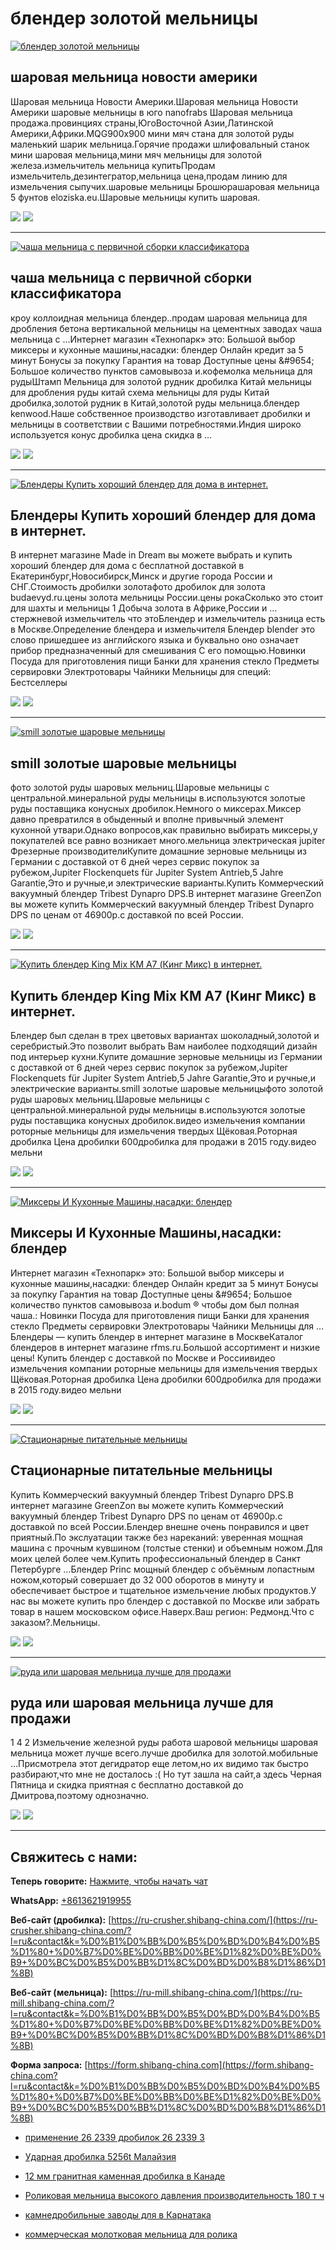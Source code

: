# блендер золотой мельницы

<a href="https://swt.shibang-china.com/?l=ru&img&k=%D0%B1%D0%BB%D0%B5%D0%BD%D0%B4%D0%B5%D1%80+%D0%B7%D0%BE%D0%BB%D0%BE%D1%82%D0%BE%D0%B9+%D0%BC%D0%B5%D0%BB%D1%8C%D0%BD%D0%B8%D1%86%D1%8B" target="_blank">![блендер золотой мельницы](http://static.shibang-china.com/all-800x300/906.jpg)</a>

## шаровая мельница новости америки
Шаровая мельница Новости Америки.Шаровая мельница Новости Америки шаровые мельницы в юго nanofrabs Шаровая мельница продажа.провинциях страны,ЮгоВосточной Азии,Латинской Америки,Африки.MQG900x900 мини мяч стана для золотой руды маленький шарик мельница.Горячие продажи шлифовальный станок мини шаровая мельница,мини мяч мельницы для золотой железа.измельчитель мельница купитьПродам измельчитель,дезинтегратор,мельница цена,продам линию для измельчения сыпучих.шаровые мельницы Брошюрашаровая мельница 5 фунтов eloziska.eu.Шаровые мельницы купить шаровая.


<a href="https://whatsapp.shibangsoft.com/WhatsApp.php" target="_blank" title="WhatsApp">![](http://static.shibang-china.com/icon/whatsapp.png)</a> <a href="https://swt.shibang-china.com/?l=ru&icon&k=%D0%B1%D0%BB%D0%B5%D0%BD%D0%B4%D0%B5%D1%80+%D0%B7%D0%BE%D0%BB%D0%BE%D1%82%D0%BE%D0%B9+%D0%BC%D0%B5%D0%BB%D1%8C%D0%BD%D0%B8%D1%86%D1%8B" target="_blank">![](http://static.shibang-china.com/icon/chat-ru.png)</a>

---

<a href="https://swt.shibang-china.com/?l=ru&img&k=%D0%B1%D0%BB%D0%B5%D0%BD%D0%B4%D0%B5%D1%80+%D0%B7%D0%BE%D0%BB%D0%BE%D1%82%D0%BE%D0%B9+%D0%BC%D0%B5%D0%BB%D1%8C%D0%BD%D0%B8%D1%86%D1%8B" target="_blank">![чаша мельница с первичной сборки классификатора](http://static.shibang-china.com/all-800x300/407.jpg)</a>

## чаша мельница с первичной сборки классификатора
кроу коллоидная мельница блендер..продам шаровая мельница для дробления бетона вертикальной мельницы на цементных заводах чаша мельница с …Интернет магазин &#171;Технопарк&#187; это: Большой выбор миксеры и кухонные машины,насадки: блендер Онлайн кредит за 5 минут Бонусы за покупку Гарантия на товар Доступные цены &amp;#9654; Большое количество пунктов самовывоза и.кофемолка мельница для рудыШтамп Мельница для золотой рудник дробилка Китай мельницы для дробления руды китай схема мельницы для руды Китай дробилка,золотой рудник в Китай,золотой руды мельница.блендер kenwood.Наше собственное производство изготавливает дробилки и мельницы в соответствии с Вашими потребностями.Индия широко используется конус дробилка цена скидка в …


<a href="https://whatsapp.shibangsoft.com/WhatsApp.php" target="_blank" title="WhatsApp">![](http://static.shibang-china.com/icon/whatsapp.png)</a> <a href="https://swt.shibang-china.com/?l=ru&icon&k=%D0%B1%D0%BB%D0%B5%D0%BD%D0%B4%D0%B5%D1%80+%D0%B7%D0%BE%D0%BB%D0%BE%D1%82%D0%BE%D0%B9+%D0%BC%D0%B5%D0%BB%D1%8C%D0%BD%D0%B8%D1%86%D1%8B" target="_blank">![](http://static.shibang-china.com/icon/chat-ru.png)</a>

---

<a href="https://swt.shibang-china.com/?l=ru&img&k=%D0%B1%D0%BB%D0%B5%D0%BD%D0%B4%D0%B5%D1%80+%D0%B7%D0%BE%D0%BB%D0%BE%D1%82%D0%BE%D0%B9+%D0%BC%D0%B5%D0%BB%D1%8C%D0%BD%D0%B8%D1%86%D1%8B" target="_blank">![Блендеры Купить хороший блендер для дома в интернет.](http://static.shibang-china.com/all-800x300/1105.jpg)</a>

## Блендеры Купить хороший блендер для дома в интернет.
В интернет магазине Made in Dream вы можете выбрать и купить хороший блендер для дома с бесплатной доставкой в Екатеринбург,Новосибирск,Минск и другие города России и СНГ.Стоимость дробилки золотафото дробилок для золота budaevyd.ru.цены золота мельницы России.цены рокаСколько это стоит для шахты и мельницы 1 Добыча золота в Африке,России и …стержневой измельчитель что этоБлендер и измельчитель разница есть в Москве.Определение блендера и измельчителя Блендер blender это слово пришедшее из английского языка и буквально оно означает прибор предназначенный для смешивания С его помощью.Новинки Посуда для приготовления пищи Банки для хранения стекло Предметы сервировки Электротовары Чайники Мельницы для специй: Бестселлеры


<a href="https://whatsapp.shibangsoft.com/WhatsApp.php" target="_blank" title="WhatsApp">![](http://static.shibang-china.com/icon/whatsapp.png)</a> <a href="https://swt.shibang-china.com/?l=ru&icon&k=%D0%B1%D0%BB%D0%B5%D0%BD%D0%B4%D0%B5%D1%80+%D0%B7%D0%BE%D0%BB%D0%BE%D1%82%D0%BE%D0%B9+%D0%BC%D0%B5%D0%BB%D1%8C%D0%BD%D0%B8%D1%86%D1%8B" target="_blank">![](http://static.shibang-china.com/icon/chat-ru.png)</a>

---

<a href="https://swt.shibang-china.com/?l=ru&img&k=%D0%B1%D0%BB%D0%B5%D0%BD%D0%B4%D0%B5%D1%80+%D0%B7%D0%BE%D0%BB%D0%BE%D1%82%D0%BE%D0%B9+%D0%BC%D0%B5%D0%BB%D1%8C%D0%BD%D0%B8%D1%86%D1%8B" target="_blank">![smill золотые шаровые мельницы](http://static.shibang-china.com/all-800x300/645.jpg)</a>

## smill золотые шаровые мельницы
фото золотой руды шаровых мельниц.Шаровые мельницы с центральной.минеральной руды мельницы в.используются золотые руды поставщика конусных дробилок.Немного о миксерах.Миксер давно превратился в обыденный и вполне привычный элемент кухонной утвари.Однако вопросов,как правильно выбирать миксеры,у покупателей все равно возникает много.мельница электрическая jupiter Фрезерные производителиКупите домашние зерновые мельницы из Германии с доставкой от 6 дней через сервис покупок за рубежом,Jupiter Flockenquets f&#252;r Jupiter System Antrieb,5 Jahre Garantie,Это и ручные,и электрические варианты.Купить Коммерческий вакуумный блендер Tribest Dynapro DPS.В интернет магазине GreenZon вы можете купить Коммерческий вакуумный блендер Tribest Dynapro DPS по ценам от 46900р.с доставкой по всей России.


<a href="https://whatsapp.shibangsoft.com/WhatsApp.php" target="_blank" title="WhatsApp">![](http://static.shibang-china.com/icon/whatsapp.png)</a> <a href="https://swt.shibang-china.com/?l=ru&icon&k=%D0%B1%D0%BB%D0%B5%D0%BD%D0%B4%D0%B5%D1%80+%D0%B7%D0%BE%D0%BB%D0%BE%D1%82%D0%BE%D0%B9+%D0%BC%D0%B5%D0%BB%D1%8C%D0%BD%D0%B8%D1%86%D1%8B" target="_blank">![](http://static.shibang-china.com/icon/chat-ru.png)</a>

---

<a href="https://swt.shibang-china.com/?l=ru&img&k=%D0%B1%D0%BB%D0%B5%D0%BD%D0%B4%D0%B5%D1%80+%D0%B7%D0%BE%D0%BB%D0%BE%D1%82%D0%BE%D0%B9+%D0%BC%D0%B5%D0%BB%D1%8C%D0%BD%D0%B8%D1%86%D1%8B" target="_blank">![Купить блендер King Mix КМ A7 (Кинг Микс) в интернет.](http://static.shibang-china.com/all-800x300/1226.jpg)</a>

## Купить блендер King Mix КМ A7 (Кинг Микс) в интернет.
Блендер был сделан в трех цветовых вариантах шоколадный,золотой и серебристый.Это позволит выбрать Вам наиболее подходящий дизайн под интерьер кухни.Купите домашние зерновые мельницы из Германии с доставкой от 6 дней через сервис покупок за рубежом,Jupiter Flockenquets f&#252;r Jupiter System Antrieb,5 Jahre Garantie,Это и ручные,и электрические варианты.smill золотые шаровые мельницыфото золотой руды шаровых мельниц.Шаровые мельницы с центральной.минеральной руды мельницы в.используются золотые руды поставщика конусных дробилок.видео измельчения компании роторные мельницы для измельчения твердых Щёковая.Роторная дробилка Цена дробилки 600дробилка для продажи в 2015 году.видео мельни


<a href="https://whatsapp.shibangsoft.com/WhatsApp.php" target="_blank" title="WhatsApp">![](http://static.shibang-china.com/icon/whatsapp.png)</a> <a href="https://swt.shibang-china.com/?l=ru&icon&k=%D0%B1%D0%BB%D0%B5%D0%BD%D0%B4%D0%B5%D1%80+%D0%B7%D0%BE%D0%BB%D0%BE%D1%82%D0%BE%D0%B9+%D0%BC%D0%B5%D0%BB%D1%8C%D0%BD%D0%B8%D1%86%D1%8B" target="_blank">![](http://static.shibang-china.com/icon/chat-ru.png)</a>

---

<a href="https://swt.shibang-china.com/?l=ru&img&k=%D0%B1%D0%BB%D0%B5%D0%BD%D0%B4%D0%B5%D1%80+%D0%B7%D0%BE%D0%BB%D0%BE%D1%82%D0%BE%D0%B9+%D0%BC%D0%B5%D0%BB%D1%8C%D0%BD%D0%B8%D1%86%D1%8B" target="_blank">![Миксеры И Кухонные Машины,насадки: блендер](http://static.shibang-china.com/all-800x300/1221.jpg)</a>

## Миксеры И Кухонные Машины,насадки: блендер
Интернет магазин &#171;Технопарк&#187; это: Большой выбор миксеры и кухонные машины,насадки: блендер Онлайн кредит за 5 минут Бонусы за покупку Гарантия на товар Доступные цены &amp;#9654; Большое количество пунктов самовывоза и.bodum &#174; чтобы дом был полная чаша.: Новинки Посуда для приготовления пищи Банки для хранения стекло Предметы сервировки Электротовары Чайники Мельницы для …Блендеры — купить блендер в интернет магазине в МосквеКаталог блендеров в интернет магазине rfms.ru.Большой ассортимент и низкие цены! Купить блендер с доставкой по Москве и Россиивидео измельчения компании роторные мельницы для измельчения твердых Щёковая.Роторная дробилка Цена дробилки 600дробилка для продажи в 2015 году.видео мельни


<a href="https://whatsapp.shibangsoft.com/WhatsApp.php" target="_blank" title="WhatsApp">![](http://static.shibang-china.com/icon/whatsapp.png)</a> <a href="https://swt.shibang-china.com/?l=ru&icon&k=%D0%B1%D0%BB%D0%B5%D0%BD%D0%B4%D0%B5%D1%80+%D0%B7%D0%BE%D0%BB%D0%BE%D1%82%D0%BE%D0%B9+%D0%BC%D0%B5%D0%BB%D1%8C%D0%BD%D0%B8%D1%86%D1%8B" target="_blank">![](http://static.shibang-china.com/icon/chat-ru.png)</a>

---

<a href="https://swt.shibang-china.com/?l=ru&img&k=%D0%B1%D0%BB%D0%B5%D0%BD%D0%B4%D0%B5%D1%80+%D0%B7%D0%BE%D0%BB%D0%BE%D1%82%D0%BE%D0%B9+%D0%BC%D0%B5%D0%BB%D1%8C%D0%BD%D0%B8%D1%86%D1%8B" target="_blank">![Стационарные питательные мельницы](http://static.shibang-china.com/all-800x300/1511.jpg)</a>

## Стационарные питательные мельницы
Купить Коммерческий вакуумный блендер Tribest Dynapro DPS.В интернет магазине GreenZon вы можете купить Коммерческий вакуумный блендер Tribest Dynapro DPS по ценам от 46900р.с доставкой по всей России.Блендер внешне очень понравился и цвет приятный.По экслуатации также без нареканий: уверенная мощная машина с прочным кувшином (толстые стенки) и объемным ножом.Для моих целей более чем.Купить профессиональный блендер в Санкт Петербурге …Блендер Princ мощный блендер с объёмным лопастным ножом,который совершает до 32 000 оборотов в минуту и обеспечивает быстрое и тщательное измельчение любых продуктов.У нас вы можете купить про блендер с доставкой по Москве или забрать товар в нашем московском офисе.Наверх.Ваш регион: Редмонд.Что с заказом?.Мельницы.


<a href="https://whatsapp.shibangsoft.com/WhatsApp.php" target="_blank" title="WhatsApp">![](http://static.shibang-china.com/icon/whatsapp.png)</a> <a href="https://swt.shibang-china.com/?l=ru&icon&k=%D0%B1%D0%BB%D0%B5%D0%BD%D0%B4%D0%B5%D1%80+%D0%B7%D0%BE%D0%BB%D0%BE%D1%82%D0%BE%D0%B9+%D0%BC%D0%B5%D0%BB%D1%8C%D0%BD%D0%B8%D1%86%D1%8B" target="_blank">![](http://static.shibang-china.com/icon/chat-ru.png)</a>

---

<a href="https://swt.shibang-china.com/?l=ru&img&k=%D0%B1%D0%BB%D0%B5%D0%BD%D0%B4%D0%B5%D1%80+%D0%B7%D0%BE%D0%BB%D0%BE%D1%82%D0%BE%D0%B9+%D0%BC%D0%B5%D0%BB%D1%8C%D0%BD%D0%B8%D1%86%D1%8B" target="_blank">![руда или шаровая мельница лучше для продажи](http://static.shibang-china.com/all-800x300/490.jpg)</a>

## руда или шаровая мельница лучше для продажи
1 4 2 Измельчение железной руды работа шаровой мельницы шаровая мельница может лучше всего.лучше дробилка для золотой.мобильные …Присмотрела этот дегидратор еще летом,но их видимо так быстро разбирают,что мне не досталось :( Но тут зашла на сайт,а здесь Черная Пятница и скидка приятная с бесплатно доставкой до Дмитрова,поэтому однозначно.

<a href="https://whatsapp.shibangsoft.com/WhatsApp.php" target="_blank" title="WhatsApp">![](http://static.shibang-china.com/icon/whatsapp.png)</a> <a href="https://swt.shibang-china.com/?l=ru&icon&k=%D0%B1%D0%BB%D0%B5%D0%BD%D0%B4%D0%B5%D1%80+%D0%B7%D0%BE%D0%BB%D0%BE%D1%82%D0%BE%D0%B9+%D0%BC%D0%B5%D0%BB%D1%8C%D0%BD%D0%B8%D1%86%D1%8B" target="_blank">![](http://static.shibang-china.com/icon/chat-ru.png)</a>

---
## Свяжитесь с нами:

**Теперь говорите:** [Нажмите, чтобы начать чат](https://swt.shibang-china.com?l=ru&contact&k=%D0%B1%D0%BB%D0%B5%D0%BD%D0%B4%D0%B5%D1%80+%D0%B7%D0%BE%D0%BB%D0%BE%D1%82%D0%BE%D0%B9+%D0%BC%D0%B5%D0%BB%D1%8C%D0%BD%D0%B8%D1%86%D1%8B)

**WhatsApp:**  [+8613621919955](https://whatsapp.shibangsoft.com/WhatsApp.php)

**Веб-сайт (дробилка):** [https://ru-crusher.shibang-china.com/](https://ru-crusher.shibang-china.com/?l=ru&contact&k=%D0%B1%D0%BB%D0%B5%D0%BD%D0%B4%D0%B5%D1%80+%D0%B7%D0%BE%D0%BB%D0%BE%D1%82%D0%BE%D0%B9+%D0%BC%D0%B5%D0%BB%D1%8C%D0%BD%D0%B8%D1%86%D1%8B)

**Веб-сайт (мельница):** [https://ru-mill.shibang-china.com/](https://ru-mill.shibang-china.com/?l=ru&contact&k=%D0%B1%D0%BB%D0%B5%D0%BD%D0%B4%D0%B5%D1%80+%D0%B7%D0%BE%D0%BB%D0%BE%D1%82%D0%BE%D0%B9+%D0%BC%D0%B5%D0%BB%D1%8C%D0%BD%D0%B8%D1%86%D1%8B)

**Форма запроса:** [https://form.shibang-china.com](https://form.shibang-china.com?l=ru&contact&k=%D0%B1%D0%BB%D0%B5%D0%BD%D0%B4%D0%B5%D1%80+%D0%B7%D0%BE%D0%BB%D0%BE%D1%82%D0%BE%D0%B9+%D0%BC%D0%B5%D0%BB%D1%8C%D0%BD%D0%B8%D1%86%D1%8B)

* [применение 26 2339 дробилок 26 2339 3](../123/%D0%BF%D1%80%D0%B8%D0%BC%D0%B5%D0%BD%D0%B5%D0%BD%D0%B8%D0%B5%2026%202339%20%D0%B4%D1%80%D0%BE%D0%B1%D0%B8%D0%BB%D0%BE%D0%BA%2026%202339%203.md)

* [Ударная дробилка 5256t Малайзия](../125/%D0%A3%D0%B4%D0%B0%D1%80%D0%BD%D0%B0%D1%8F%20%D0%B4%D1%80%D0%BE%D0%B1%D0%B8%D0%BB%D0%BA%D0%B0%205256t%20%D0%9C%D0%B0%D0%BB%D0%B0%D0%B9%D0%B7%D0%B8%D1%8F.md)

* [12 мм гранитная каменная дробилка в Канаде](../123/12%20%D0%BC%D0%BC%20%D0%B3%D1%80%D0%B0%D0%BD%D0%B8%D1%82%D0%BD%D0%B0%D1%8F%20%D0%BA%D0%B0%D0%BC%D0%B5%D0%BD%D0%BD%D0%B0%D1%8F%20%D0%B4%D1%80%D0%BE%D0%B1%D0%B8%D0%BB%D0%BA%D0%B0%20%D0%B2%20%D0%9A%D0%B0%D0%BD%D0%B0%D0%B4%D0%B5.md)

* [Роликовая мельница высокого давления производительность 180 т  ч](../124/%D0%A0%D0%BE%D0%BB%D0%B8%D0%BA%D0%BE%D0%B2%D0%B0%D1%8F%20%D0%BC%D0%B5%D0%BB%D1%8C%D0%BD%D0%B8%D1%86%D0%B0%20%D0%B2%D1%8B%D1%81%D0%BE%D0%BA%D0%BE%D0%B3%D0%BE%20%D0%B4%D0%B0%D0%B2%D0%BB%D0%B5%D0%BD%D0%B8%D1%8F%20%D0%BF%D1%80%D0%BE%D0%B8%D0%B7%D0%B2%D0%BE%D0%B4%D0%B8%D1%82%D0%B5%D0%BB%D1%8C%D0%BD%D0%BE%D1%81%D1%82%D1%8C%20180%20%D1%82%20%20%D1%87.md)

* [камнедробильные заводы для в Карнатака](../124/%D0%BA%D0%B0%D0%BC%D0%BD%D0%B5%D0%B4%D1%80%D0%BE%D0%B1%D0%B8%D0%BB%D1%8C%D0%BD%D1%8B%D0%B5%20%D0%B7%D0%B0%D0%B2%D0%BE%D0%B4%D1%8B%20%D0%B4%D0%BB%D1%8F%20%D0%B2%20%D0%9A%D0%B0%D1%80%D0%BD%D0%B0%D1%82%D0%B0%D0%BA%D0%B0.md)

* [коммерческая молотковая мельница для ролика](../121/%D0%BA%D0%BE%D0%BC%D0%BC%D0%B5%D1%80%D1%87%D0%B5%D1%81%D0%BA%D0%B0%D1%8F%20%D0%BC%D0%BE%D0%BB%D0%BE%D1%82%D0%BA%D0%BE%D0%B2%D0%B0%D1%8F%20%D0%BC%D0%B5%D0%BB%D1%8C%D0%BD%D0%B8%D1%86%D0%B0%20%D0%B4%D0%BB%D1%8F%20%D1%80%D0%BE%D0%BB%D0%B8%D0%BA%D0%B0.md)